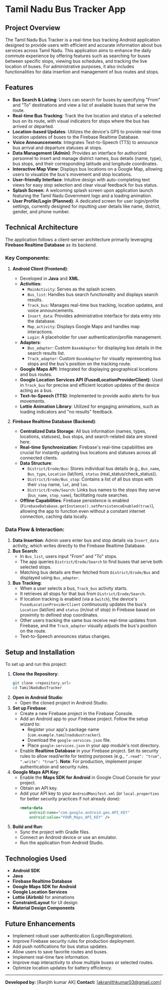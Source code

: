 # Tamil Nadu Bus Tracker App

## Project Overview

The Tamil Nadu Bus Tracker is a real-time bus tracking Android application designed to provide users with efficient and accurate information about bus services across Tamil Nadu. This application aims to enhance the daily commute experience by offering features such as searching for buses between specific stops, viewing bus schedules, and tracking the live location of buses. For administrative purposes, it also includes functionalities for data insertion and management of bus routes and stops.

## Features

* **Bus Search & Listing**: Users can search for buses by specifying "From" and "To" destinations and view a list of available buses that serve the route.
* **Real-time Bus Tracking**: Track the live location and status of a selected bus on its route, with visual indicators for stops where the bus has arrived or departed.
* **Location-based Updates**: Utilizes the device's GPS to provide real-time location updates of buses to the Firebase Realtime Database.
* **Voice Announcements**: Integrates Text-to-Speech (TTS) to announce bus arrival and departure statuses at stops.
* **Data Management (Admin)**: Provides an interface for authorized personnel to insert and manage district names, bus details (name, type), bus stops, and their corresponding latitude and longitude coordinates.
* **Interactive Map View**: Displays bus locations on a Google Map, allowing users to visualize the bus's movement and stop locations.
* **User-friendly Interface**: Intuitive design with auto-completing text views for easy stop selection and clear visual feedback for bus status.
* **Splash Screen**: A welcoming splash screen upon application launch featuring the Tamil Nadu Government logo and a loading animation.
* **User Profile/Login (Planned)**: A dedicated screen for user login/profile settings, currently designed for inputting user details like name, district, gender, and phone number.

## Technical Architecture

The application follows a client-server architecture primarily leveraging **Firebase Realtime Database** as its backend.

### Key Components:

1.  **Android Client (Frontend)**:
    * Developed in **Java** and **XML**.
    * **Activities**:
        * `MainActivity`: Serves as the splash screen.
        * `Bus_list`: Handles bus search functionality and displays search results.
        * `Track_bus`: Manages real-time bus tracking, location updates, and voice announcements.
        * `Insert_data`: Provides administrative interface for data entry into the database.
        * `Map_activity`: Displays Google Maps and handles map interactions.
        * `Login`: A placeholder for user authentication/profile management.
    * **Adapters**:
        * `Bus_adapter`: Custom `BaseAdapter` for displaying bus details in the search results list.
        * `Track_adapter`: Custom `BaseAdapter` for visually representing bus stops and the bus's position on the tracking route.
    * **Google Maps API**: Integrated for displaying geographical locations and bus routes.
    * **Google Location Services API (FusedLocationProviderClient)**: Used in `Track_bus` for precise and efficient location updates of the device acting as a bus.
    * **Text-to-Speech (TTS)**: Implemented to provide audio alerts for bus movements.
    * **Lottie Animation Library**: Utilized for engaging animations, such as loading indicators and "no results" feedback.

2.  **Firebase Realtime Database (Backend)**:
    * **Centralized Data Storage**: All bus information (names, types, locations, statuses), bus stops, and search-related data are stored here.
    * **Real-time Synchronization**: Firebase's real-time capabilities are crucial for instantly updating bus locations and statuses across all connected clients.
    * **Data Structure**:
        * `District/Erode/Bus`: Stores individual bus details (e.g., `Bus_name`, `Bus_type`, `Location` (lat/lon), `status` (real_status/check_status)).
        * `District/Erode/Bus_stop`: Contains a list of all bus stops with their `stop` name, `lat`, and `lon`.
        * `District/Erode/Search`: Links bus names to the stops they serve (`bus_name`, `stop_name`), facilitating route searches.
    * **Offline Capabilities**: Firebase persistence is enabled (`FirebaseDatabase.getInstance().setPersistenceEnabled(true)`), allowing the app to function even without a constant internet connection, caching data locally.

### Data Flow & Interaction:

1.  **Data Insertion**: Admin users enter bus and stop details via `Insert_data` activity, which writes directly to the Firebase Realtime Database.
2.  **Bus Search**:
    * In `Bus_list`, users input "From" and "To" stops.
    * The app queries `District/Erode/Search` to find buses that serve both selected stops.
    * Matching bus details are then fetched from `District/Erode/Bus` and displayed using `Bus_adapter`.
3.  **Bus Tracking**:
    * When a user selects a bus, `Track_bus` activity starts.
    * It retrieves all stops for that bus from `District/Erode/Search`.
    * If location tracking is enabled (via a `Switch`), the device's `FusedLocationProviderClient` continuously updates the bus's `Location` (lat/lon) and `status` (in/out of stop) in Firebase based on proximity to defined stop coordinates.
    * Other users tracking the same bus receive real-time updates from Firebase, and the `Track_adapter` visually adjusts the bus's position on the route.
    * Text-to-Speech announces status changes.

## Setup and Installation

To set up and run this project:

1.  **Clone the Repository**:
    ```bash
    git clone <repository_url>
    cd TamilNaduBusTracker
    ```
2.  **Open in Android Studio**:
    * Open the cloned project in Android Studio.
3.  **Set up Firebase**:
    * Create a new Firebase project in the Firebase Console.
    * Add an Android app to your Firebase project. Follow the setup wizard to:
        * Register your app's package name (`com.example.tamilnadubustracker`).
        * Download the `google-services.json` file.
        * Place `google-services.json` in your app module's root directory.
    * Enable **Realtime Database** in your Firebase project. Set its security rules to allow read/write for testing purposes (e.g., `".read": "true", ".write": "true"`). **Note**: For production, implement proper authentication and security rules.
4.  **Google Maps API Key**:
    * Enable the **Maps SDK for Android** in Google Cloud Console for your project.
    * Obtain an API key.
    * Add your API key to your `AndroidManifest.xml` (or `local.properties` for better security practices if not already done):
        ```xml
        <meta-data
            android:name="com.google.android.geo.API_KEY"
            android:value="YOUR_Maps_API_KEY" />
        ```
5.  **Build and Run**:
    * Sync the project with Gradle files.
    * Connect an Android device or use an emulator.
    * Run the application from Android Studio.

## Technologies Used

* **Android SDK**
* **Java**
* **Firebase Realtime Database**
* **Google Maps SDK for Android**
* **Google Location Services**
* **Lottie (Airbnb)** for animations
* **ConstraintLayout** for UI design
* **Material Design Components**

## Future Enhancements

* Implement robust user authentication (Login/Registration).
* Improve Firebase security rules for production deployment.
* Add push notifications for bus status updates.
* Allow users to save favorite routes and buses.
* Implement real-time fare information.
* Improve map interactivity to show multiple buses or selected routes.
* Optimize location updates for battery efficiency.

---

**Developed by:** [Ranjith kumar AK]
**Contact:** [akranjithkumar03@gmail.com]
